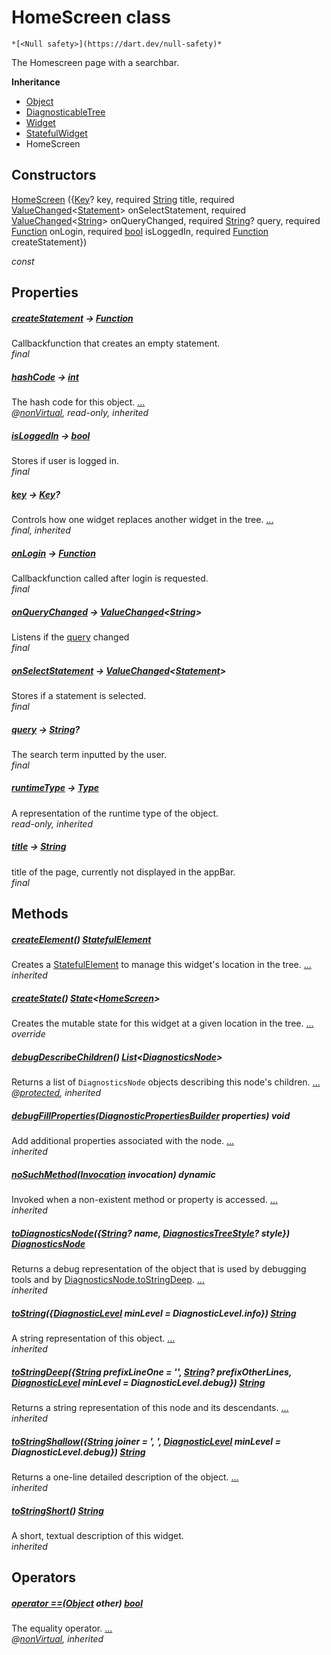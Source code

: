 


# HomeScreen class






    *[<Null safety>](https://dart.dev/null-safety)*



<p>The Homescreen page with a searchbar.</p>


**Inheritance**

- [Object](https://api.flutter.dev/flutter/dart-core/Object-class.html)
- [DiagnosticableTree](https://api.flutter.dev/flutter/foundation/DiagnosticableTree-class.html)
- [Widget](https://api.flutter.dev/flutter/widgets/Widget-class.html)
- [StatefulWidget](https://api.flutter.dev/flutter/widgets/StatefulWidget-class.html)
- HomeScreen






## Constructors

[HomeScreen](../screens_home_screen/HomeScreen/HomeScreen.md) ({[Key](https://api.flutter.dev/flutter/foundation/Key-class.html)? key, required [String](https://api.flutter.dev/flutter/dart-core/String-class.html) title, required [ValueChanged](https://api.flutter.dev/flutter/foundation/ValueChanged.html)&lt;[Statement](../models_statement/Statement-class.md)> onSelectStatement, required [ValueChanged](https://api.flutter.dev/flutter/foundation/ValueChanged.html)&lt;[String](https://api.flutter.dev/flutter/dart-core/String-class.html)> onQueryChanged, required [String](https://api.flutter.dev/flutter/dart-core/String-class.html)? query, required [Function](https://api.flutter.dev/flutter/dart-core/Function-class.html) onLogin, required [bool](https://api.flutter.dev/flutter/dart-core/bool-class.html) isLoggedIn, required [Function](https://api.flutter.dev/flutter/dart-core/Function-class.html) createStatement})

   _const_ 


## Properties

##### [createStatement](../screens_home_screen/HomeScreen/createStatement.md) &#8594; [Function](https://api.flutter.dev/flutter/dart-core/Function-class.html)



Callbackfunction that creates an empty statement.   
_final_



##### [hashCode](https://api.flutter.dev/flutter/widgets/Widget/hashCode.html) &#8594; [int](https://api.flutter.dev/flutter/dart-core/int-class.html)



The hash code for this object. [...](https://api.flutter.dev/flutter/widgets/Widget/hashCode.html)  
_@[nonVirtual](https://pub.dev/documentation/meta/1.7.0/meta/nonVirtual-constant.html), read-only, inherited_



##### [isLoggedIn](../screens_home_screen/HomeScreen/isLoggedIn.md) &#8594; [bool](https://api.flutter.dev/flutter/dart-core/bool-class.html)



Stores if user is logged in.   
_final_



##### [key](https://api.flutter.dev/flutter/widgets/Widget/key.html) &#8594; [Key](https://api.flutter.dev/flutter/foundation/Key-class.html)?



Controls how one widget replaces another widget in the tree. [...](https://api.flutter.dev/flutter/widgets/Widget/key.html)  
_final, inherited_



##### [onLogin](../screens_home_screen/HomeScreen/onLogin.md) &#8594; [Function](https://api.flutter.dev/flutter/dart-core/Function-class.html)



Callbackfunction called after login is requested.   
_final_



##### [onQueryChanged](../screens_home_screen/HomeScreen/onQueryChanged.md) &#8594; [ValueChanged](https://api.flutter.dev/flutter/foundation/ValueChanged.html)&lt;[String](https://api.flutter.dev/flutter/dart-core/String-class.html)>



Listens if the <a href="../screens_home_screen/HomeScreen/query.md">query</a> changed   
_final_



##### [onSelectStatement](../screens_home_screen/HomeScreen/onSelectStatement.md) &#8594; [ValueChanged](https://api.flutter.dev/flutter/foundation/ValueChanged.html)&lt;[Statement](../models_statement/Statement-class.md)>



Stores if a statement is selected.   
_final_



##### [query](../screens_home_screen/HomeScreen/query.md) &#8594; [String](https://api.flutter.dev/flutter/dart-core/String-class.html)?



The search term inputted by the user.   
_final_



##### [runtimeType](https://api.flutter.dev/flutter/dart-core/Object/runtimeType.html) &#8594; [Type](https://api.flutter.dev/flutter/dart-core/Type-class.html)



A representation of the runtime type of the object.   
_read-only, inherited_



##### [title](../screens_home_screen/HomeScreen/title.md) &#8594; [String](https://api.flutter.dev/flutter/dart-core/String-class.html)



title of the page, currently not displayed in the appBar.   
_final_




## Methods

##### [createElement](https://api.flutter.dev/flutter/widgets/StatefulWidget/createElement.html)() [StatefulElement](https://api.flutter.dev/flutter/widgets/StatefulElement-class.html)



Creates a <a href="https://api.flutter.dev/flutter/widgets/StatefulElement-class.html">StatefulElement</a> to manage this widget's location in the tree. [...](https://api.flutter.dev/flutter/widgets/StatefulWidget/createElement.html)  
_inherited_



##### [createState](../screens_home_screen/HomeScreen/createState.md)() [State](https://api.flutter.dev/flutter/widgets/State-class.html)&lt;[HomeScreen](../screens_home_screen/HomeScreen-class.md)>



Creates the mutable state for this widget at a given location in the tree. [...](../screens_home_screen/HomeScreen/createState.md)  
_override_



##### [debugDescribeChildren](https://api.flutter.dev/flutter/foundation/DiagnosticableTree/debugDescribeChildren.html)() [List](https://api.flutter.dev/flutter/dart-core/List-class.html)&lt;[DiagnosticsNode](https://api.flutter.dev/flutter/foundation/DiagnosticsNode-class.html)>



Returns a list of <code>DiagnosticsNode</code> objects describing this node's
children. [...](https://api.flutter.dev/flutter/foundation/DiagnosticableTree/debugDescribeChildren.html)  
_@[protected](https://pub.dev/documentation/meta/1.7.0/meta/protected-constant.html), inherited_



##### [debugFillProperties](https://api.flutter.dev/flutter/widgets/Widget/debugFillProperties.html)([DiagnosticPropertiesBuilder](https://api.flutter.dev/flutter/foundation/DiagnosticPropertiesBuilder-class.html) properties) void



Add additional properties associated with the node. [...](https://api.flutter.dev/flutter/widgets/Widget/debugFillProperties.html)  
_inherited_



##### [noSuchMethod](https://api.flutter.dev/flutter/dart-core/Object/noSuchMethod.html)([Invocation](https://api.flutter.dev/flutter/dart-core/Invocation-class.html) invocation) dynamic



Invoked when a non-existent method or property is accessed. [...](https://api.flutter.dev/flutter/dart-core/Object/noSuchMethod.html)  
_inherited_



##### [toDiagnosticsNode](https://api.flutter.dev/flutter/foundation/DiagnosticableTree/toDiagnosticsNode.html)({[String](https://api.flutter.dev/flutter/dart-core/String-class.html)? name, [DiagnosticsTreeStyle](https://api.flutter.dev/flutter/foundation/DiagnosticsTreeStyle.html)? style}) [DiagnosticsNode](https://api.flutter.dev/flutter/foundation/DiagnosticsNode-class.html)



Returns a debug representation of the object that is used by debugging
tools and by <a href="https://api.flutter.dev/flutter/foundation/DiagnosticsNode/toStringDeep.html">DiagnosticsNode.toStringDeep</a>. [...](https://api.flutter.dev/flutter/foundation/DiagnosticableTree/toDiagnosticsNode.html)  
_inherited_



##### [toString](https://api.flutter.dev/flutter/foundation/Diagnosticable/toString.html)({[DiagnosticLevel](https://api.flutter.dev/flutter/foundation/DiagnosticLevel.html) minLevel = DiagnosticLevel.info}) [String](https://api.flutter.dev/flutter/dart-core/String-class.html)



A string representation of this object. [...](https://api.flutter.dev/flutter/foundation/Diagnosticable/toString.html)  
_inherited_



##### [toStringDeep](https://api.flutter.dev/flutter/foundation/DiagnosticableTree/toStringDeep.html)({[String](https://api.flutter.dev/flutter/dart-core/String-class.html) prefixLineOne = '', [String](https://api.flutter.dev/flutter/dart-core/String-class.html)? prefixOtherLines, [DiagnosticLevel](https://api.flutter.dev/flutter/foundation/DiagnosticLevel.html) minLevel = DiagnosticLevel.debug}) [String](https://api.flutter.dev/flutter/dart-core/String-class.html)



Returns a string representation of this node and its descendants. [...](https://api.flutter.dev/flutter/foundation/DiagnosticableTree/toStringDeep.html)  
_inherited_



##### [toStringShallow](https://api.flutter.dev/flutter/foundation/DiagnosticableTree/toStringShallow.html)({[String](https://api.flutter.dev/flutter/dart-core/String-class.html) joiner = ', ', [DiagnosticLevel](https://api.flutter.dev/flutter/foundation/DiagnosticLevel.html) minLevel = DiagnosticLevel.debug}) [String](https://api.flutter.dev/flutter/dart-core/String-class.html)



Returns a one-line detailed description of the object. [...](https://api.flutter.dev/flutter/foundation/DiagnosticableTree/toStringShallow.html)  
_inherited_



##### [toStringShort](https://api.flutter.dev/flutter/widgets/Widget/toStringShort.html)() [String](https://api.flutter.dev/flutter/dart-core/String-class.html)



A short, textual description of this widget.   
_inherited_




## Operators

##### [operator ==](https://api.flutter.dev/flutter/widgets/Widget/operator_equals.html)([Object](https://api.flutter.dev/flutter/dart-core/Object-class.html) other) [bool](https://api.flutter.dev/flutter/dart-core/bool-class.html)



The equality operator. [...](https://api.flutter.dev/flutter/widgets/Widget/operator_equals.html)  
_@[nonVirtual](https://pub.dev/documentation/meta/1.7.0/meta/nonVirtual-constant.html), inherited_











